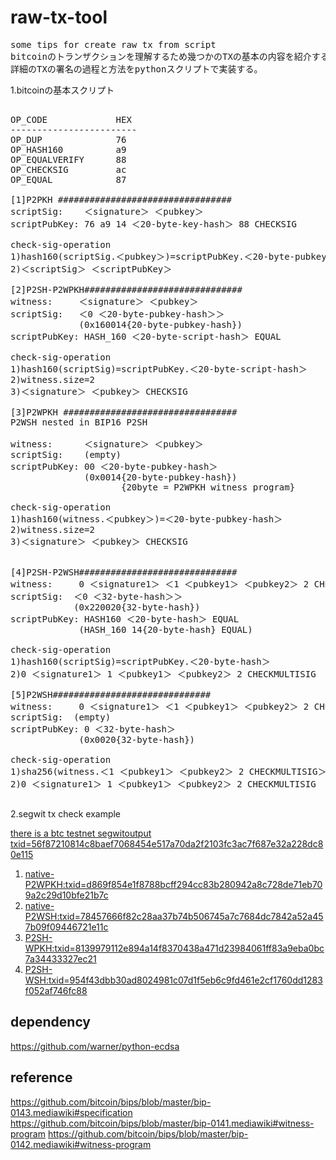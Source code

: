 # raw-tx-tool
<pre>
some tips for create raw tx from script
bitcoinのトランザクションを理解するため幾つかのTXの基本の内容を紹介する。
詳細のTXの署名の過程と方法をpythonスクリプトで実装する。
</pre>
1.bitcoinの基本スクリプト
<pre>

OP_CODE             HEX
------------------------
OP_DUP              76
OP_HASH160          a9
OP_EQUALVERIFY      88
OP_CHECKSIG         ac
OP_EQUAL            87

[1]P2PKH #################################
scriptSig:    ＜signature＞ ＜pubkey＞
scriptPubKey: 76 a9 14 ＜20-byte-key-hash＞ 88 CHECKSIG

check-sig-operation
1)hash160(scriptSig.＜pubkey＞)=scriptPubKey.＜20-byte-pubkey-hash＞
2)＜scriptSig＞ ＜scriptPubKey＞

[2]P2SH-P2WPKH##############################
witness:     ＜signature＞ ＜pubkey＞
scriptSig:   ＜0 ＜20-byte-pubkey-hash＞＞
             (0x160014{20-byte-pubkey-hash})
scriptPubKey: HASH_160 ＜20-byte-script-hash＞ EQUAL

check-sig-operation
1)hash160(scriptSig)=scriptPubKey.＜20-byte-script-hash＞
2)witness.size=2
3)＜signature＞ ＜pubkey＞ CHECKSIG

[3]P2WPKH #################################
P2WSH nested in BIP16 P2SH

witness:      ＜signature＞ ＜pubkey＞
scriptSig:    (empty)
scriptPubKey: 00 ＜20-byte-pubkey-hash＞
              (0x0014{20-byte-pubkey-hash})
                     {20byte = P2WPKH witness program}

check-sig-operation
1)hash160(witness.＜pubkey＞)=＜20-byte-pubkey-hash＞
2)witness.size=2
3)＜signature＞ ＜pubkey＞ CHECKSIG


[4]P2SH-P2WSH##############################
witness:     0 ＜signature1＞ ＜1 ＜pubkey1＞ ＜pubkey2＞ 2 CHECKMULTISIG＞
scriptSig:  ＜0 ＜32-byte-hash＞＞
            (0x220020{32-byte-hash})
scriptPubKey: HASH160 ＜20-byte-hash＞ EQUAL
             (HASH_160 14{20-byte-hash} EQUAL)

check-sig-operation
1)hash160(scriptSig)=scriptPubKey.＜20-byte-hash＞
2)0 ＜signature1＞ 1 ＜pubkey1＞ ＜pubkey2＞ 2 CHECKMULTISIG

[5]P2WSH##############################
witness:     0 ＜signature1＞ ＜1 ＜pubkey1＞ ＜pubkey2＞ 2 CHECKMULTISIG＞
scriptSig:  (empty) 
scriptPubKey: 0 ＜32-byte-hash＞
             (0x0020{32-byte-hash})

check-sig-operation
1)sha256(witness.＜1 ＜pubkey1＞ ＜pubkey2＞ 2 CHECKMULTISIG＞)=scriptPubKey.＜32-byte-hash＞
2)0 ＜signature1＞ 1 ＜pubkey1＞ ＜pubkey2＞ 2 CHECKMULTISIG

</pre>

2.segwit tx check example

[there is a btc testnet segwitoutput txid=56f87210814c8baef7068454e517a70da2f2103fc3ac7f687e32a228dc80e115](https://chain.so/tx/BTCTEST/56f87210814c8baef7068454e517a70da2f2103fc3ac7f687e32a228dc80e115)

 1. [native-P2WPKH:txid=d869f854e1f8788bcff294cc83b280942a8c728de71eb709a2c29d10bfe21b7c](https://chain.so/tx/BTCTEST/d869f854e1f8788bcff294cc83b280942a8c728de71eb709a2c29d10bfe21b7c)
 2. [native-P2WSH:txid=78457666f82c28aa37b74b506745a7c7684dc7842a52a457b09f09446721e11c](https://chain.so/tx/BTCTEST/78457666f82c28aa37b74b506745a7c7684dc7842a52a457b09f09446721e11c)
 3. [P2SH-WPKH:txid=8139979112e894a14f8370438a471d23984061ff83a9eba0bc7a34433327ec21](https://chain.so/tx/BTCTEST/8139979112e894a14f8370438a471d23984061ff83a9eba0bc7a34433327ec21)
 4. [P2SH-WSH:txid=954f43dbb30ad8024981c07d1f5eb6c9fd461e2cf1760dd1283f052af746fc88](https://chain.so/tx/BTCTEST/954f43dbb30ad8024981c07d1f5eb6c9fd461e2cf1760dd1283f052af746fc88)

## dependency
https://github.com/warner/python-ecdsa

## reference
https://github.com/bitcoin/bips/blob/master/bip-0143.mediawiki#specification
https://github.com/bitcoin/bips/blob/master/bip-0141.mediawiki#witness-program
https://github.com/bitcoin/bips/blob/master/bip-0142.mediawiki#witness-program

